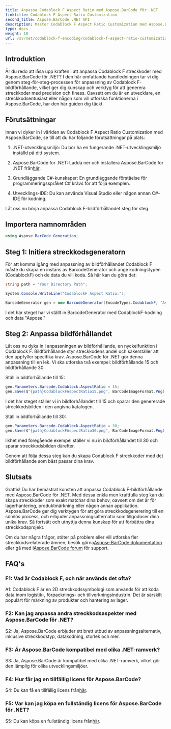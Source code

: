 ```yaml
---
title: Anpassa Codablock F Aspect Ratio med Aspose.BarCode för .NET
linktitle: Codablock F Aspect Ratio Customization
second_title: Aspose.BarCode .NET API
description: Master Codablock F Aspect Ratio Customization med Aspose.BarCode för .NET. Skapa exakta streckkoder skräddarsydda för dina behov utan ansträngning.
type: docs
weight: 10
url: /sv/net/codablock-f-encoding/codablock-f-aspect-ratio-customization/
---
```

## Introduktion

Är du redo att låsa upp kraften i att anpassa Codablock F streckkoder med Aspose.BarCode för .NET? I den här omfattande handledningen tar vi dig genom steg-för-steg-processen för anpassning av Codablock F-bildförhållande, vilket ger dig kunskap och verktyg för att generera streckkoder med precision och finess. Oavsett om du är en utvecklare, en streckkodsentusiast eller någon som vill utforska funktionerna i Aspose.BarCode, har den här guiden dig täckt.

## Förutsättningar

Innan vi dyker in i världen av Codablock F Aspect Ratio Customization med Aspose.BarCode, se till att du har följande förutsättningar på plats:

1. .NET-utvecklingsmiljö: Du bör ha en fungerande .NET-utvecklingsmiljö inställd på ditt system.

2.  Aspose.BarCode for .NET: Ladda ner och installera Aspose.BarCode for .NET från[här](https://releases.aspose.com/barcode/net/).

3. Grundläggande C#-kunskaper: En grundläggande förståelse för programmeringsspråket C# krävs för att följa exemplen.

4. Utvecklings-IDE: Du kan använda Visual Studio eller någon annan C#-IDE för kodning.

Låt oss nu börja anpassa Codablock F-bildförhållandet steg för steg.

## Importera namnområden

```csharp
using Aspose.BarCode.Generation;
```

## Steg 1: Initiera streckkodsgeneratorn

För att komma igång med anpassning av bildförhållandet Codablock F måste du skapa en instans av BarcodeGenerator och ange kodningstypen (CodablockF) och de data du vill koda. Så här kan du göra det:

```csharp
string path = "Your Directory Path";

System.Console.WriteLine("CodablockF Aspect Ratio:");

BarcodeGenerator gen = new BarcodeGenerator(EncodeTypes.CodablockF, "Aspose");
```

I det här steget har vi ställt in BarcodeGenerator med CodablockF-kodning och data "Aspose."

## Steg 2: Anpassa bildförhållandet

Låt oss nu dyka in i anpassningen av bildförhållande, en nyckelfunktion i Codablock F. Bildförhållande styr streckkodens andel och säkerställer att den uppfyller specifika krav. Aspose.BarCode för .NET gör denna anpassning till en lek. Vi ska utforska två exempel: bildförhållande 15 och bildförhållande 30.

Ställ in bildförhållande till 15:

```csharp
gen.Parameters.Barcode.Codablock.AspectRatio = 15;
gen.Save($"{path}CodablockFAspectRatio15.png", BarCodeImageFormat.Png);
```

I det här steget ställer vi in bildförhållandet till 15 och sparar den genererade streckkodsbilden i den angivna katalogen.

Ställ in bildförhållande till 30:

```csharp
gen.Parameters.Barcode.Codablock.AspectRatio = 30;
gen.Save($"{path}CodablockFAspectRatio30.png", BarCodeImageFormat.Png);
```

likhet med föregående exempel ställer vi nu in bildförhållandet till 30 och sparar streckkodsbilden därefter.

Genom att följa dessa steg kan du skapa Codablock F streckkoder med det bildförhållande som bäst passar dina krav.

## Slutsats

Grattis! Du har bemästrat konsten att anpassa Codablock F-bildförhållande med Aspose.BarCode för .NET. Med dessa enkla men kraftfulla steg kan du skapa streckkoder som exakt matchar dina behov, oavsett om det är för lagerhantering, produktmärkning eller någon annan applikation. Aspose.BarCode ger dig verktygen för att göra streckkodsgenerering till en sömlös process, och erbjuder anpassningsalternativ som tillgodoser dina unika krav. Så fortsätt och utnyttja denna kunskap för att förbättra dina streckkodsprojekt.

 Om du har några frågor, stöter på problem eller vill utforska fler streckkodsrelaterade ämnen, besök gärna[Aspose.BarCode dokumentation](https://reference.aspose.com/barcode/net/) eller gå med i[Aspose.BarCode forum](https://forum.aspose.com/c/barcode/13) för support.

## FAQ's

### F1: Vad är Codablock F, och när används det ofta?

A1: Codablock F är en 2D streckkodssymbologi som används för att koda data inom logistik-, förpacknings- och tillverkningsindustrin. Det är särskilt populärt för märkning av produkter och hantering av lager.

### F2: Kan jag anpassa andra streckkodsaspekter med Aspose.BarCode för .NET?

S2: Ja, Aspose.BarCode erbjuder ett brett utbud av anpassningsalternativ, inklusive streckkodstyp, datakodning, storlek och mer.

### F3: Är Aspose.BarCode kompatibel med olika .NET-ramverk?

S3: Ja, Aspose.BarCode är kompatibel med olika .NET-ramverk, vilket gör den lämplig för olika utvecklingsmiljöer.

### F4: Hur får jag en tillfällig licens för Aspose.BarCode?

 S4: Du kan få en tillfällig licens från[här](https://purchase.aspose.com/temporary-license/).

### F5: Var kan jag köpa en fullständig licens för Aspose.BarCode för .NET?

 S5: Du kan köpa en fullständig licens från[här](https://purchase.aspose.com/buy).